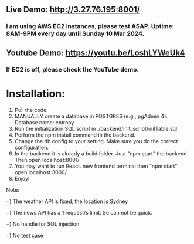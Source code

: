 ## Live Demo: http://3.27.76.195:8001/

### I am using AWS EC2 instances, please test ASAP. Uptime: 8AM-9PM every day until Sunday 10 Mar 2024. 

## Youtube Demo: https://youtu.be/LoshLYWeUk4

### If EC2 is off, please check the YouTube demo. 

# Installation: 

1) Pull the code.
2) MANUALLY create a database in POSTGRES (e.g., pgAdmin 4). Database name: entropy
3) Run the initialization SQL script in ./backend/init_script/initTable.sql.
4) Perform the npm install command in the backend.
5) Change the db config to your setting. Make sure you do the correct configuration.
6) In the backend it is already a build folder. Just "npm start" the backend. Then open localhost:8001/
8) You may want to run React. new frontend terminal then "npm start" open localhost:3000/ 
9) Enjoy!


Note: 

+) The weather API is fixed, the location is Sydney

+) The news API has a 1 request/s limit. So can not be quick.

+) No handle for SQL injection. 

+) No test case
